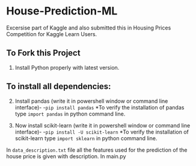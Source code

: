 # House-Prediction-ML 

Excersise part of Kaggle and also submitted this in Housing Prices Competition for Kaggle Learn Users.

## To Fork this Project
1. Install Python properly with latest version.

## To install all dependencies:
2. Install pandas (write it in powershell window or command line interface)- 
    -`pip install pandas`
    *To verify the installation of pandas type `import pandas` in python command line.

3. Now install scikit-learn (write it in powershell window or command line interface)- 
    -`pip install -U scikit-learn`
    *To verify the installation of scikit-learn type `import sklearn` in python command line.
    
In `data_description.txt` file all the features used for the prediction of the house price is given with description.
In main.py
